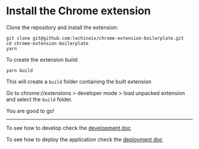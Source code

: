 # Install the Chrome extension

Clone the repository and install the extension:

```
git clone git@github.com:lechinoix/chrome-extension-boilerplate.git
cd chrome-extension-boilerplate
yarn
```

To create the extension build:

```
yarn build
```

This will create a `build` folder containing the built extension

Go to chrome://extensions > developer mode > load unpacked extension and select the `build` folder.

You are good to go!

---

To see how to develop check the [development doc](./dev.md)

To see how to deploy the application check the [deployment doc](./deploy.md)